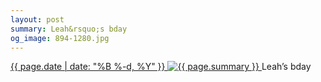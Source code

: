 ```yaml
---
layout: post
summary: Leah&rsquo;s bday
og_image: 894-1280.jpg
---
```


<p>
 <time>
  <a href="/894">
   {{ page.date | date: "%B %-d, %Y" }}
  </a>
 </time>
 <a href="/894">
  <img alt="{{ page.summary }}" data-taken="7/30/2019" sizes="(min-width: 700px) 50vw, calc(100vw - 2rem)" src="{{ site.assets_url }}/894-640.jpg" srcset="{{ site.assets_url }}/894-320.jpg 320w, {{ site.assets_url }}/894-640.jpg 640w, {{ site.assets_url }}/894-960.jpg 960w, {{ site.assets_url }}/894-1280.jpg 1280w"/>
 </a>
 <span>
  Leah’s bday
 </span>
</p>
